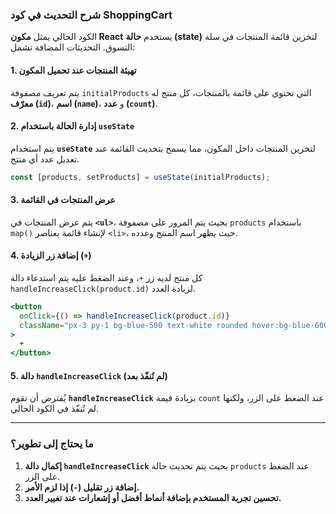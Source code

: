 ### شرح التحديث في كود ShoppingCart

الكود الحالي يمثل **مكون React** يستخدم **حالة (state)** لتخزين قائمة المنتجات في سلة التسوق. التحديثات المضافة تشمل:

#### 1. **تهيئة المنتجات عند تحميل المكون**
يتم تعريف مصفوفة `initialProducts` التي تحتوي على قائمة بالمنتجات، كل منتج له **معرّف (`id`)**، **اسم (`name`)**، و **عدد (`count`)**.

#### 2. **إدارة الحالة باستخدام `useState`**
يتم استخدام **`useState`** لتخزين المنتجات داخل المكون، مما يسمح بتحديث القائمة عند تعديل عدد أي منتج.

```jsx
const [products, setProducts] = useState(initialProducts);
```

#### 3. **عرض المنتجات في القائمة**
يتم عرض المنتجات في **`<ul>`**، بحيث يتم المرور على مصفوفة `products` باستخدام `map()` لإنشاء قائمة بعناصر `<li>`، حيث يظهر اسم المنتج وعدده.

#### 4. **إضافة زر الزيادة (`+`)**
كل منتج لديه زر `+`، وعند الضغط عليه يتم استدعاء دالة `handleIncreaseClick(product.id)` لزيادة العدد.

```jsx
<button 
  onClick={() => handleIncreaseClick(product.id)}
  className="px-3 py-1 bg-blue-500 text-white rounded hover:bg-blue-600 transition"
>
  +
</button>
```

#### 5. **دالة `handleIncreaseClick` (لم تُنفّذ بعد)**
يُفترض أن تقوم **`handleIncreaseClick`** بزيادة قيمة `count` عند الضغط على الزر، ولكنها لم تُنفّذ في الكود الحالي.

---

### **ما يحتاج إلى تطوير؟**
1. **إكمال دالة `handleIncreaseClick`** بحيث يتم تحديث حالة `products` عند الضغط على الزر.
2. **إضافة زر تقليل (`-`) إذا لزم الأمر.**
3. **تحسين تجربة المستخدم بإضافة أنماط أفضل أو إشعارات عند تغيير العدد.**